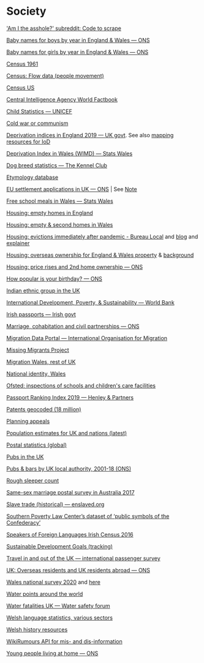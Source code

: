 # Society

['Am I the asshole?' subreddit: Code to scrape](https://github.com/iterative/aita_dataset)

[Baby names for boys by year in England & Wales — ONS](https://www.ons.gov.uk/peoplepopulationandcommunity/birthsdeathsandmarriages/livebirths/datasets/babynamesenglandandwalesbabynamesstatisticsboys)

[Baby names for girls by year in England & Wales — ONS](https://www.ons.gov.uk/peoplepopulationandcommunity/birthsdeathsandmarriages/livebirths/datasets/babynamesenglandandwalesbabynamesstatisticsgirls)

[Census 1961](https://www.ons.gov.uk/census/2001censusandearlier/1961censussmallareastatistics)

[Census: Flow data (people movement)](https://wicid.ukdataservice.ac.uk/)

[Census US](https://data.census.gov/cedsci/)

[Central Intelligence Agency World Factbook](https://www.cia.gov/library/publications/the-world-factbook/)

[Child Statistics — UNICEF](https://data.unicef.org/)

[Cold war or communism](https://ropercenter.cornell.edu/CFIDE/cf/action/catalog/catalogResult.cfm?keyword=cold%20war%20or%20communism&country=All%20Countries&organization=&type=&fromDate=1/1/1945&toDate=12/31/1991&search_x=65&search_y=13&sortBy=BEG_DATE_DESC)

[Deprivation indices in England 2019 — UK govt](https://www.gov.uk/government/statistics/english-indices-of-deprivation-2019). See also [mapping resources for IoD](https://www.gov.uk/guidance/english-indices-of-deprivation-2019-mapping-resources)

[Deprivation Index in Wales (WIMD) — Stats Wales](https://statswales.gov.wales/Catalogue/Community-Safety-and-Social-Inclusion/Welsh-Index-of-Multiple-Deprivation)

[Dog breed statistics — The Kennel Club](https://www.thekennelclub.org.uk/media-centre/breed-registration-statistics)

[Etymology database](http://etym.org/)

[EU settlement applications in UK — ONS](https://www.gov.uk/government/collections/eu-settlement-scheme-statistics) | See [Note](https://blog.ons.gov.uk/2021/07/02/are-there-really-6m-eu-citizens-living-in-the-uk/)

[Free school meals in Wales — Stats Wales](https://statswales.gov.wales/Catalogue/Education-and-Skills/Schools-and-Teachers/Schools-Census/Pupil-Level-Annual-School-Census/Provision-of-Meals-and-Milk/pupilseligibleforfreeschoolmeals-by-localauthorityregion-year)

[Housing: empty homes in England](https://www.actiononemptyhomes.org/facts-and-figures)

[Housing: empty & second homes in Wales](https://statswales.gov.wales/Catalogue/Local-Government/Finance/Council-Tax/Dwellings/chargeableemptyandsecondhomesbylocalauthority)

[Housing: evictions immediately after pandemic - Bureau Local](https://docs.google.com/spreadsheets/d/1CBXphX_BUG9lfsn4vTJVknEm75kivNvTkPLiMMwTkmE/edit#gid=119963784) and [blog](https://www.thebureauinvestigates.com/blog/2021-12-09/opening-the-data-on-closed-door-evictions) and [explainer](https://docs.google.com/document/d/1mUBUMkOREXxtiiBL6MXD20d3-BbOxQX3NWwAMJWg_2A/edit)

[Housing: overseas ownership for England & Wales property](https://github.com/centreforpublicdata/titles-overseas-individuals) & [background](https://www.centreforpublicdata.org/property-data-overseas-individuals)

[Housing: price rises and 2nd home ownership — ONS](https://www.ons.gov.uk/economy/inflationandpriceindices/articles/housepricesintouristhotspotsincreasinglyoutofreachforyoungandlowpaid/2021-09-28)

[How popular is your birthday? — ONS](https://www.ons.gov.uk/peoplepopulationandcommunity/birthsdeathsandmarriages/livebirths/articles/howpopularisyourbirthday/2015-12-18)

[Indian ethnic group in the UK](https://www.gov.uk/government/publications/ethnicity-facts-and-figures-indian-ethnic-group?utm_source=2dbdb1f4-d794-471c-ad67-b0815458dc71)

[International Development, Poverty, & Sustainability — World Bank](https://www.worldbank.org/)

[Irish passports — Irish govt](https://www.dfa.ie/passports/open-data/)

[Marriage, cohabitation and civil partnerships — ONS](https://www.ons.gov.uk/peoplepopulationandcommunity/birthsdeathsandmarriages/marriagecohabitationandcivilpartnerships)

[Migration Data Portal — International Organisation for Migration](https://gmdac.iom.int/global-migration-data-portal)

[Missing Migrants Project](https://missingmigrants.iom.int/about)

[Migration Wales, rest of UK](https://statswales.gov.wales/Catalogue/Population-and-Migration/Migration/Internal/migrationbetweenwalesandrestofuk-by-localauthority-flow-gender-age)

[National identity, Wales](https://statswales.gov.wales/Catalogue/Equality-and-Diversity/National-Identity/nationalidentity-by-year-identity)

[Ofsted: inspections of schools and children's care facilities](https://www.gov.uk/government/organisations/ofsted)

[Passport Ranking Index 2019 — Henley & Partners](https://www.henleyglobal.com/download-hpi-2019/)

[Patents geocoded (18 million)](https://dataverse.harvard.edu/dataset.xhtml?persistentId=doi:10.7910/DVN/OTTBDX)

[Planning appeals](https://www.gov.uk/government/publications/planning-inspectorate-appeals-database)

[Population estimates for UK and nations (latest)](https://www.ons.gov.uk/peoplepopulationandcommunity/populationandmigration/populationestimates/bulletins/annualmidyearpopulationestimates/latest)

[Postal statistics (global)](https://www.upu.int/en/Universal-Postal-Union/Activities/Research-Publications/Postal-Statistics)

[Pubs in the UK](https://www.pubsgalore.co.uk/)

[Pubs & bars by UK local authority, 2001-18 (ONS)](https://www.ons.gov.uk/businessindustryandtrade/business/activitysizeandlocation/datasets/publichousesandbarsbylocalauthority)

[Rough sleeper count](https://gov.wales/national-rough-sleeper-count)

[Same-sex marriage postal survey in Australia 2017](https://www.abs.gov.au/AUSSTATS/abs@.nsf/DetailsPage/1800.02017)

[Slave trade (historical) — enslaved.org](https://enslaved.org/data)

[Southern Poverty Law Center’s dataset of ‘public symbols of the Confederacy’](https://docs.google.com/spreadsheets/d/17ps4aqRyaIfpu7KdGsy2HRZaaQiXUfLrpUbaR9yS51E/edit#gid=40011151)

[Speakers of Foreign Languages Irish Census 2016](http://census2016.geohive.ie/datasets/speakers-of-foreign-languages-by-language-spoken-administrative-county-census-2016-theme-2-5-ireland-2016-cso-osi/data)

[Sustainable Development Goals (tracking)](https://sdg-tracker.org/)

[Travel in and out of the UK — international passenger survey](https://www.ons.gov.uk/surveys/informationforhouseholdsandindividuals/householdandindividualsurveys/internationalpassengersurvey)

[UK: Overseas residents and UK residents abroad — ONS](https://www.ons.gov.uk/peoplepopulationandcommunity/leisureandtourism/datasets/travelandtourism)

[Wales national survey 2020](https://gov.wales/national-survey-wales-results-viewer) and [here](https://gov.wales/national-survey-wales)

[Water points around the world](https://www.waterpointdata.org/access-data/)

[Water fatalities UK — Water safety forum](https://www.nationalwatersafety.org.uk/waid/annual-reports-and-data)

[Welsh language statistics, various sectors](https://statswales.gov.wales/Catalogue/Welsh-Language)

[Welsh history resources](https://rcahmw.gov.uk/discover/)

[WikiRumours API for mis- and dis-information](https://www.wikirumours.org/explore_api)

[Young people living at home — ONS](https://www.ons.gov.uk/peoplepopulationandcommunity/birthsdeathsandmarriages/families/datasets/youngadultslivingwiththeirparents)
